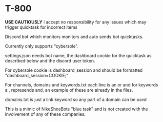 # T-800
**USE CAUTIOUSLY** I accept no responsibility for any issues which may trigger quicktask for incorrect items

Discord bot which monitors monitors and auto sends bot quicktasks.

Currently only supports "cybersole".

settings.json needs bot name, the dashboard cookie for the quicktask as described below and the discord user token.

For cybersole cookie is dashboard_session and should be formatted "dashboard_session=COOKIE;"

For channels, domains and keywords.txt each line is an or and for keywords a , represends and, an example of these are already in the files.

domains.txt is just a link keyword so any part of a domain can be used

This is a mimic of NikeShoeBots "blue task" and is not created with the involvement of any of these companies.
